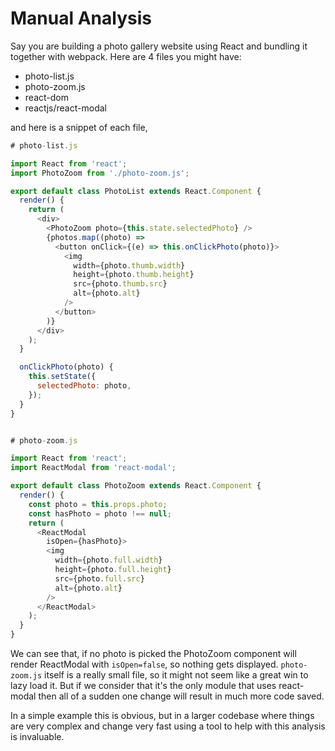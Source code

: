 # Manual Analysis

Say you are building a photo gallery website using React and bundling it together with webpack. Here are 4 files you might have:

- photo-list.js
- photo-zoom.js
- react-dom
- reactjs/react-modal

and here is a snippet of each file,

```javascript
# photo-list.js

import React from 'react';
import PhotoZoom from './photo-zoom.js';

export default class PhotoList extends React.Component {
  render() {
    return (
      <div>
        <PhotoZoom photo={this.state.selectedPhoto} />
        {photos.map((photo) =>
          <button onClick={(e) => this.onClickPhoto(photo)}>
            <img
              width={photo.thumb.width}
              height={photo.thumb.height}
              src={photo.thumb.src}
              alt={photo.alt}
            />
          </button>
        )}
      </div>
    );
  }

  onClickPhoto(photo) {
    this.setState({
      selectedPhoto: photo,
    });
  }
}


# photo-zoom.js

import React from 'react';
import ReactModal from 'react-modal';

export default class PhotoZoom extends React.Component {
  render() {
    const photo = this.props.photo;
    const hasPhoto = photo !== null;
    return (
      <ReactModal
        isOpen={hasPhoto}>
        <img
          width={photo.full.width}
          height={photo.full.height}
          src={photo.full.src}
          alt={photo.alt}
        />
      </ReactModal>
    );
  }
}
```

We can see that, if no photo is picked the PhotoZoom component will render ReactModal with `isOpen=false`, so nothing gets displayed. `photo-zoom.js` itself is a really small file, so it might not seem like a great win to lazy load it. But if we consider that it's the only module that uses react-modal then all of a sudden one change will result in much more code saved.

In a simple example this is obvious, but in a larger codebase where things are very complex and change very fast using a tool to help with this analysis is invaluable.
